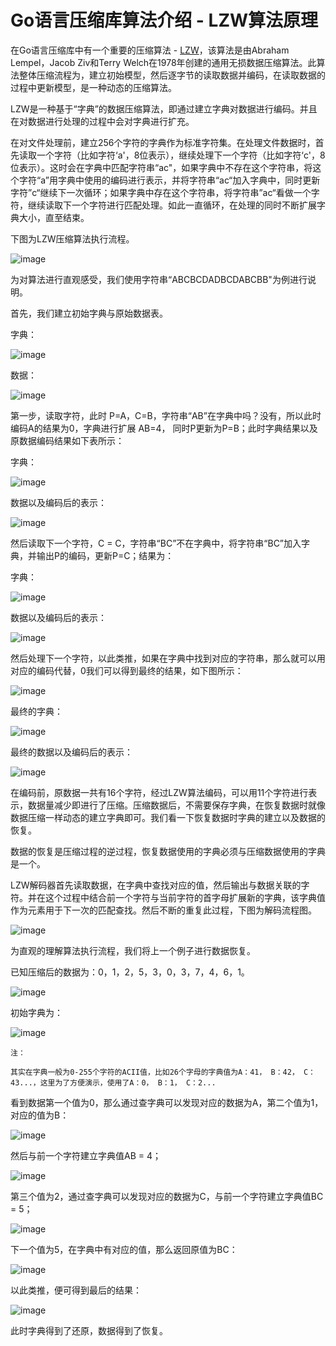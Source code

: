 

# Go语言压缩库算法介绍 - LZW算法原理

在Go语言压缩库中有一个重要的压缩算法 - [LZW](https://baike.baidu.com/item/LZW%E7%AE%97%E6%B3%95)，该算法是由Abraham Lempel，Jacob Ziv和Terry Welch在1978年创建的通用无损数据压缩算法。此算法整体压缩流程为，建立初始模型，然后逐字节的读取数据并编码，在读取数据的过程中更新模型，是一种动态的压缩算法。

LZW是一种基于“字典”的数据压缩算法，即通过建立字典对数据进行编码。并且在对数据进行处理的过程中会对字典进行扩充。

在对文件处理前，建立256个字符的字典作为标准字符集。在处理文件数据时，首先读取一个字符（比如字符‘a'，8位表示），继续处理下一个字符（比如字符‘c'，8位表示）。这时会在字典中匹配字符串“ac"，如果字典中不存在这个字符串，将这个字符“a”用字典中使用的编码进行表示，并将字符串“ac“加入字典中，同时更新字符”c“继续下一次循环；如果字典中存在这个字符串，将字符串”ac“看做一个字符，继续读取下一个字符进行匹配处理。如此一直循环，在处理的同时不断扩展字典大小，直至结束。

下图为LZW压缩算法执行流程。

![image](images/lzw_encode.png)

为对算法进行直观感受，我们使用字符串“ABCBCDADBCDABCBB"为例进行说明。

首先，我们建立初始字典与原始数据表。

字典：

![image](images/encode_dict_1.png)

数据：

![image](images/encode_data_1.png)

第一步，读取字符，此时 P=A，C=B，字符串“AB”在字典中吗？没有，所以此时编码A的结果为0，字典进行扩展 AB=4， 同时P更新为P=B；此时字典结果以及原数据编码结果如下表所示：

字典：

![image](images/encode_dict_2.png)

数据以及编码后的表示：

![image](images/encode_data_2.png)

然后读取下一个字符，C = C，字符串“BC”不在字典中，将字符串“BC”加入字典，并输出P的编码，更新P=C；结果为：

字典：

![image](images/encode_dict_3.png)

数据以及编码后的表示：

![image](images/encode_data_3.png)

然后处理下一个字符，以此类推，如果在字典中找到对应的字符串，那么就可以用对应的编码代替，0我们可以得到最终的结果，如下图所示：

![image](images/encode_finally.png)

最终的字典：

![image](images/encode_dict_4.png)

最终的数据以及编码后的表示：

![image](images/encode_data_4.png)

在编码前，原数据一共有16个字符，经过LZW算法编码，可以用11个字符进行表示，数据量减少即进行了压缩。压缩数据后，不需要保存字典，在恢复数据时就像数据压缩一样动态的建立字典即可。我们看一下恢复数据时字典的建立以及数据的恢复。

数据的恢复是压缩过程的逆过程，恢复数据使用的字典必须与压缩数据使用的字典是一个。

LZW解码器首先读取数据，在字典中查找对应的值，然后输出与数据关联的字符。并在这个过程中结合前一个字符与当前字符的首字母扩展新的字典，该字典值作为元素用于下一次的匹配查找。然后不断的重复此过程，下图为解码流程图。

![image](images/lzw_decode.png)

为直观的理解算法执行流程，我们将上一个例子进行数据恢复。

已知压缩后的数据为：0，1，2，5，3，0，3，7，4，6，1。

![image](images/decode_data_1.png)

初始字典为：

![image](images/encode_dict_1.png)

`注：`

`其实在字典一般为0-255个字符的ACII值，比如26个字母的字典值为A：41， B：42， C：43...，这里为了方便演示，使用了A：0， B：1， C：2...`

看到数据第一个值为0，那么通过查字典可以发现对应的数据为A，第二个值为1，对应的值为B：

![image](images/decode_data_2.png)

然后与前一个字符建立字典值AB = 4；

![image](images/decode_dict_1.png)

第三个值为2，通过查字典可以发现对应的数据为C，与前一个字符建立字典值BC = 5；

![image](images/decode_dict_2.png)

下一个值为5，在字典中有对应的值，那么返回原值为BC：

![image](images/decode_data_3.png)

以此类推，便可得到最后的结果：

![image](images/decode_finally.png)

此时字典得到了还原，数据得到了恢复。